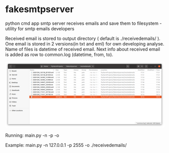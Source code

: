 # fakesmtpserver
python cmd app smtp server receives emails and save them to filesystem - utility for smtp emails developers 

Received email is stored to output directory ( default is ./receivedemails/ ). One email is stored in 2 versions(in txt and eml) for own developing analyse. Name of files is datetime of received email. Next info about received email is added as row to common.log (datetime, from, to).

![alt text](https://github.com/brezina-petr/fakesmtpserver/blob/main/doc/a1.png)

Running:
main.py -n <hostname> -p <port> -o <outputdirectory>

Example:
main.py -n 127.0.0.1 -p 2555 -o ./receivedemails/
